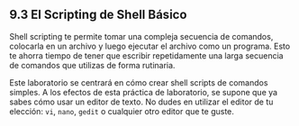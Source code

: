 ## 9.3 El Scripting de Shell Básico
Shell scripting te permite tomar una compleja secuencia de comandos, colocarla en un archivo y luego ejecutar el archivo como un programa. Esto te ahorra tiempo de tener que escribir repetidamente una larga secuencia de comandos que utilizas de forma rutinaria.

Este laboratorio se centrará en cómo crear shell scripts de comandos simples. A los efectos de esta práctica de laboratorio, se supone que ya sabes cómo usar un editor de texto. No dudes en utilizar el editor de tu elección: `vi`, `nano`, `gedit` o cualquier otro editor que te guste.

